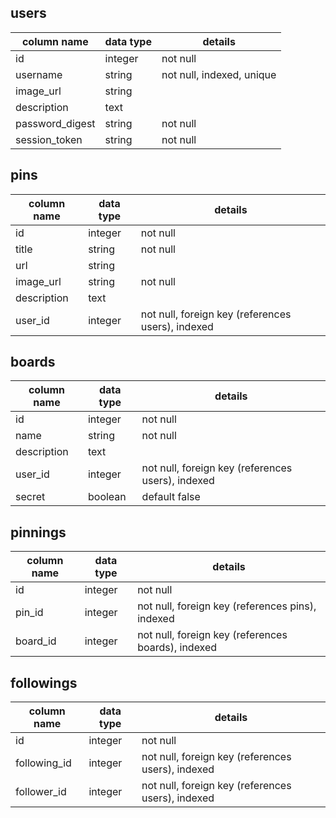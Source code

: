 ## users

column name |	data type | details
----------- | --------- | -------
id | integer | not null | primary key
username | string | not null, indexed, unique
image_url |	string |
description | text |
password_digest | string | not null
session_token | string |	not null

## pins

column name |	data type | details
----------- | --------- | -------
id | integer | not null | primary key
title | string | not null
url | string |
image_url |	string |	not null
description | text |
user_id | integer | not null, foreign key (references users), indexed

## boards

column name |	data type | details
----------- | --------- | -------
id | integer | not null | primary key
name | string |	not null
description	| text |
user_id |	integer |	not null, foreign key (references users), indexed
secret | boolean | default false

## pinnings

column name |	data type | details
----------- | --------- | -------
id | integer | not null | primary key
pin_id | integer | not null, foreign key (references pins), indexed
board_id |	integer |	not null, foreign key (references boards), indexed

## followings

column name |	data type | details
----------- | --------- | -------
id | integer | not null | primary key
following_id | integer | not null, foreign key (references users), indexed
follower_id |	integer |	not null, foreign key (references users), indexed
